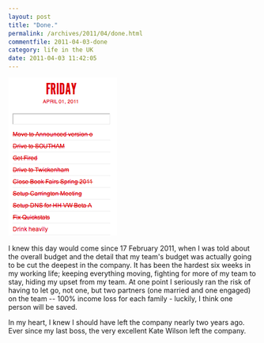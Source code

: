 ```yaml
---
layout: post
title: "Done."
permalink: /archives/2011/04/done.html
commentfile: 2011-04-03-done
category: life in the UK
date: 2011-04-03 11:42:05
---
```


<a href="/assets/images/tuex_deux_fired.png"><img alt="tuex_deux_fired.png" src="/assets/images/tuex_deux_fired-thumb.png" width="220" height="320" class="right" /></a>

I knew this day would come since 17 February 2011, when I was told about the overall budget and the detail that my team's budget was actually going to be cut the deepest in the company. It has been the hardest six weeks in my working life; keeping everything moving, fighting for more of my team to stay, hiding my upset from my team. At one point I seriously ran the risk of having to let go, not one, but two partners (one married and one engaged) on the team -- 100% income loss for each family - luckily, I think one person will be saved.

In my heart, I knew I should have left the company nearly two years ago. Ever since my last boss, the very excellent Kate Wilson left the company.
